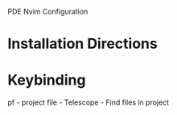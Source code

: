 PDE Nvim Configuration

# Installation Directions


# Keybinding
<leader>pf - project file - Telescope - Find files in project
